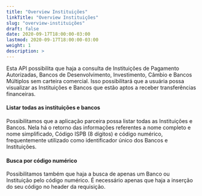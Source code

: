 ```yaml
---
title: "Overview Instituições"
linkTitle: "Overview Instituições"
slug: "overview-instituições"
draft: false
date: 2020-09-17T18:00:00-03:00
lastmod: 2020-09-17T18:00:00-03:00
weight: 1
description: >
---
```

Esta API possibilita que haja a consulta de Instituições de Pagamento Autorizadas, Bancos de Desenvolvimento, Investimento, Câmbio e Bancos Múltiplos sem carteira comercial. Isso possibilitará que a usuária possa visualizar as Instituições e Bancos que estão aptos a receber transferências financeiras.

#### Listar todas as instituições e bancos

Possibilitamos que a aplicação parceira possa listar todas as Instituições e Bancos. Nela há o retorno das informações referentes a nome completo e nome simplificado, Código ISPB (8 dígitos) e código numérico, frequentemente utilizado como identificador único dos Bancos e Instituições.

#### Busca por código numérico

Possibilitamos também que haja a busca de apenas um Banco ou Instituição pelo código numérico. É necessário apenas que haja a inserção do seu código no header da requisição.
